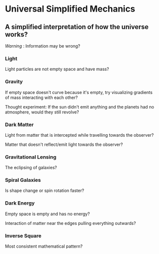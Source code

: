 # Universal Simplified Mechanics

## A simplified interpretation of how the universe works?

*Warning* : Information may be wrong?

### Light

Light particles are not empty space and have mass?

### Gravity

If empty space doesn't curve because it's empty, try visualizing gradients of mass interacting with each other?

Thought experiment: If the sun didn't emit anything and the planets had no atmosphere, would they still revolve?

### Dark Matter

Light from matter that is intercepted while travelling towards the observer?

Matter that doesn't reflect/emit light towards the observer?

### Gravitational Lensing

The eclipsing of galaxies?

### Spiral Galaxies

Is shape change or spin rotation faster?

### Dark Energy

Empty space is empty and has no energy?

Interaction of matter near the edges pulling everything outwards?

### Inverse Square

Most consistent mathematical pattern?

